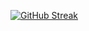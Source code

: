 
[![GitHub Streak](https://streak-stats.demolab.com?user=mljuansmoreno&theme=elegant&border_radius=4.7&locale=es)](https://git.io/streak-stats)


